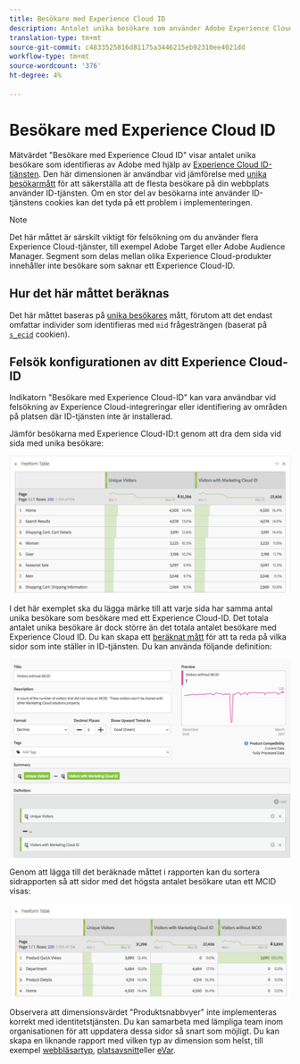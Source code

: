 ```yaml
---
title: Besökare med Experience Cloud ID
description: Antalet unika besökare som använder Adobe Experience Cloud ID-tjänsten.
translation-type: tm+mt
source-git-commit: c4833525816d81175a3446215eb92310ee4021dd
workflow-type: tm+mt
source-wordcount: '376'
ht-degree: 4%

---
```



# Besökare med Experience Cloud ID

Mätvärdet &quot;Besökare med Experience Cloud ID&quot; visar antalet unika besökare som identifieras av Adobe med hjälp av [Experience Cloud ID-tjänsten](https://docs.adobe.com/content/help/sv-SE/id-service/using/home.html). Den här dimensionen är användbar vid jämförelse med [unika besökarmått](unique-visitors.md) för att säkerställa att de flesta besökare på din webbplats använder ID-tjänsten. Om en stor del av besökarna inte använder ID-tjänstens cookies kan det tyda på ett problem i implementeringen.

>[!NOTE]
>
>Det här måttet är särskilt viktigt för felsökning om du använder flera Experience Cloud-tjänster, till exempel Adobe Target eller Adobe Audience Manager. Segment som delas mellan olika Experience Cloud-produkter innehåller inte besökare som saknar ett Experience Cloud-ID.

## Hur det här måttet beräknas

Det här måttet baseras på [unika besökares](unique-visitors.md) mått, förutom att det endast omfattar individer som identifieras med `mid` frågesträngen (baserat på [`s_ecid`](https://docs.adobe.com/content/help/en/core-services/interface/ec-cookies/cookies-analytics.html) cookien).

## Felsök konfigurationen av ditt Experience Cloud-ID

Indikatorn &quot;Besökare med Experience Cloud-ID&quot; kan vara användbar vid felsökning av Experience Cloud-integreringar eller identifiering av områden på platsen där ID-tjänsten inte är installerad.

Jämför besökarna med Experience Cloud-ID:t genom att dra dem sida vid sida med unika besökare:

![Unik besökarjämförelse](assets/metric-mcvid1.png)

I det här exemplet ska du lägga märke till att varje sida har samma antal unika besökare som besökare med ett Experience Cloud-ID. Det totala antalet unika besökare är dock större än det totala antalet besökare med Experience Cloud ID. Du kan skapa ett [beräknat mått](../c-calcmetrics/cm-overview.md) för att ta reda på vilka sidor som inte ställer in ID-tjänsten. Du kan använda följande definition:

![Beräknad måttdefinition](assets/metric-mcvid2.png)

Genom att lägga till det beräknade måttet i rapporten kan du sortera sidrapporten så att sidor med det högsta antalet besökare utan ett MCID visas:

![Sidor utan ID-tjänst](assets/metric-mcvid3.png)

Observera att dimensionsvärdet &quot;Produktsnabbvyer&quot; inte implementeras korrekt med identitetstjänsten. Du kan samarbeta med lämpliga team inom organisationen för att uppdatera dessa sidor så snart som möjligt. Du kan skapa en liknande rapport med vilken typ av dimension som helst, till exempel [webbläsartyp](../dimensions/browser-type.md), [platsavsnitt](../dimensions/site-section.md)eller [eVar](../dimensions/evar.md).
